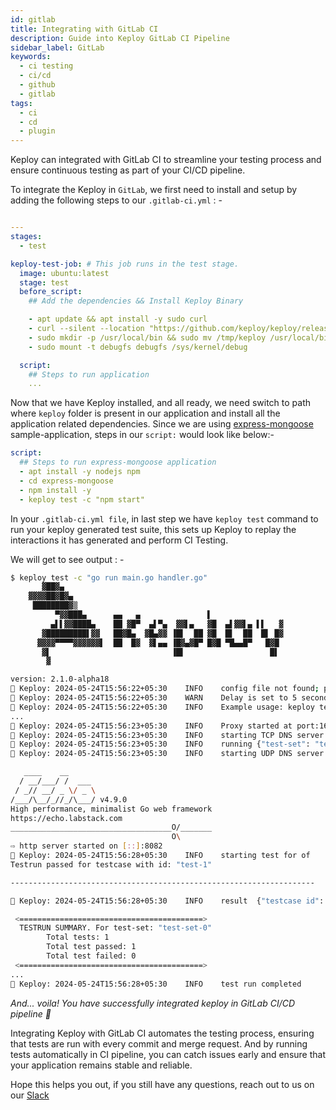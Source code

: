 ```yaml
---
id: gitlab
title: Integrating with GitLab CI
description: Guide into Keploy GitLab CI Pipeline
sidebar_label: GitLab
keywords:
  - ci testing
  - ci/cd
  - github
  - gitlab
tags:
  - ci
  - cd
  - plugin
---
```


Keploy can integrated with GitLab CI to streamline your testing process and ensure continuous testing as part of your CI/CD pipeline.

To integrate the Keploy in `GitLab`, we first need to install and setup by adding the following steps to our `.gitlab-ci.yml` : -

```yaml

---
stages:
  - test

keploy-test-job: # This job runs in the test stage.
  image: ubuntu:latest
  stage: test
  before_script:
    ## Add the dependencies && Install Keploy Binary

    - apt update && apt install -y sudo curl
    - curl --silent --location "https://github.com/keploy/keploy/releases/latest/download/keploy_linux_amd64.tar.gz" | tar xz -C /tmp
    - sudo mkdir -p /usr/local/bin && sudo mv /tmp/keploy /usr/local/bin/keploy
    - sudo mount -t debugfs debugfs /sys/kernel/debug

  script:
    ## Steps to run application
    ...
```

Now that we have Keploy installed, and all ready, we need switch to path where `keploy` folder is present in our application and install all the application related dependencies. Since we are using [express-mongoose](https://github.com/keploy/samples-typescript/tree/main/express-mongoose) sample-application, steps in our `script:` would look like below:-

```yaml
script:
  ## Steps to run express-mongoose application
  - apt install -y nodejs npm
  - cd express-mongoose
  - npm install -y
  - keploy test -c "npm start"
```

In your `.gitlab-ci.yml file`, in last step we have `keploy test` command to run your keploy generated test suite, this sets up Keploy to replay the interactions it has generated and perform CI Testing.

We will get to see output : -

```sh
$ keploy test -c "go run main.go handler.go"
       ▓██▓▄
    ▓▓▓▓██▓█▓▄
     ████████▓▒
          ▀▓▓███▄      ▄▄   ▄               ▌
         ▄▌▌▓▓████▄    ██ ▓█▀  ▄▌▀▄  ▓▓▌▄   ▓█  ▄▌▓▓▌▄ ▌▌   ▓
       ▓█████████▌▓▓   ██▓█▄  ▓█▄▓▓ ▐█▌  ██ ▓█  █▌  ██  █▌ █▓
      ▓▓▓▓▀▀▀▀▓▓▓▓▓▓▌  ██  █▓  ▓▌▄▄ ▐█▓▄▓█▀ █▓█ ▀█▄▄█▀   █▓█
       ▓▌                           ▐█▌                   █▌
        ▓

version: 2.1.0-alpha18
🐰 Keploy: 2024-05-24T15:56:22+05:30    INFO    config file not found; proceeding with flags only
🐰 Keploy: 2024-05-24T15:56:22+05:30    WARN    Delay is set to 5 seconds, incase your app takes more time to start use --delay to set custom delay
🐰 Keploy: 2024-05-24T15:56:22+05:30    INFO    Example usage: keploy test -c "/path/to/user/app" --delay 6
...
🐰 Keploy: 2024-05-24T15:56:23+05:30    INFO    Proxy started at port:16789
🐰 Keploy: 2024-05-24T15:56:23+05:30    INFO    starting TCP DNS server at addr :26789
🐰 Keploy: 2024-05-24T15:56:23+05:30    INFO    running {"test-set": "test-set-0"}
🐰 Keploy: 2024-05-24T15:56:23+05:30    INFO    starting UDP DNS server at addr :26789

   ____    __
  / __/___/ /  ___
 / _// __/ _ \/ _ \
/___/\__/_//_/\___/ v4.9.0
High performance, minimalist Go web framework
https://echo.labstack.com
____________________________________O/_______
                                    O\
⇨ http server started on [::]:8082
🐰 Keploy: 2024-05-24T15:56:28+05:30    INFO    starting test for of    {"test case": "test-1", "test set": "test-set-0"}
Testrun passed for testcase with id: "test-1"

--------------------------------------------------------------------

🐰 Keploy: 2024-05-24T15:56:28+05:30    INFO    result  {"testcase id": "test-1", "testset id": "test-set-0", "passed": "true"}

 <=========================================>
  TESTRUN SUMMARY. For test-set: "test-set-0"
        Total tests: 1
        Total test passed: 1
        Total test failed: 0
 <=========================================>
...
🐰 Keploy: 2024-05-24T15:56:28+05:30    INFO    test run completed      {"passed overall": true}
```

_And... voila! You have successfully integrated keploy in GitLab CI/CD pipeline 🌟_

Integrating Keploy with GitLab CI automates the testing process, ensuring that tests are run with every commit and merge request. And by running tests automatically in CI pipeline, you can catch issues early and ensure that your application remains stable and reliable.

Hope this helps you out, if you still have any questions, reach out to us on our [Slack](https://join.slack.com/t/keploy/shared_invite/zt-2dno1yetd-Ec3el~tTwHYIHgGI0jPe7A)
